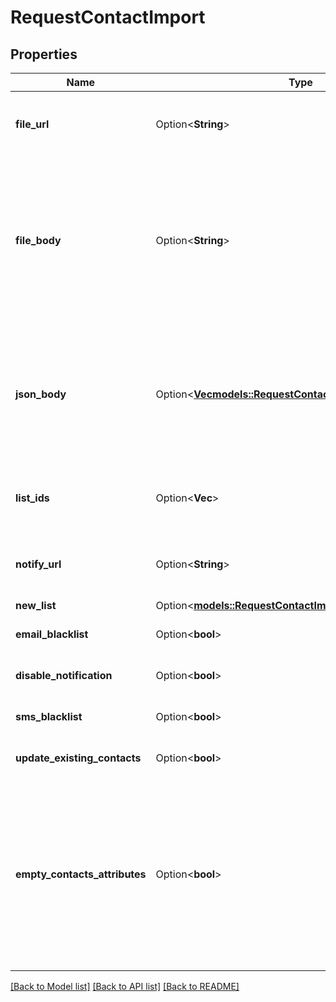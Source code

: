 # RequestContactImport

## Properties

Name | Type | Description | Notes
------------ | ------------- | ------------- | -------------
**file_url** | Option<**String**> | **Mandatory if fileBody and jsonBody is not defined.** URL of the file to be imported (**no local file**). Possible file formats: #### .txt, .csv, .json  | [optional]
**file_body** | Option<**String**> | **Mandatory if fileUrl and jsonBody is not defined.** CSV content to be imported. Use semicolon to separate multiple attributes. **Maximum allowed file body size is 10MB** . However we recommend a safe limit of around 8 MB to avoid the issues caused due to increase of file body size while parsing. Please use fileUrl instead to import bigger files.  | [optional]
**json_body** | Option<[**Vec<models::RequestContactImportJsonBodyInner>**](requestContactImport_jsonBody_inner.md)> | **Mandatory if fileUrl and fileBody is not defined.** JSON content to be imported. **Maximum allowed json body size is 10MB** . However we recommend a safe limit of around 8 MB to avoid the issues caused due to increase of json body size while parsing. Please use fileUrl instead to import bigger files.  | [optional]
**list_ids** | Option<**Vec<i64>**> | **Mandatory if newList is not defined.** Ids of the lists in which the contacts shall be imported. For example, **[2, 4, 7]**.  | [optional]
**notify_url** | Option<**String**> | URL that will be called once the import process is finished. For reference, https://help.brevo.com/hc/en-us/articles/360007666479 | [optional]
**new_list** | Option<[**models::RequestContactImportNewList**](requestContactImport_newList.md)> |  | [optional]
**email_blacklist** | Option<**bool**> | To blacklist all the contacts for email | [optional][default to false]
**disable_notification** | Option<**bool**> | To disable email notification | [optional][default to false]
**sms_blacklist** | Option<**bool**> | To blacklist all the contacts for sms | [optional][default to false]
**update_existing_contacts** | Option<**bool**> | To facilitate the choice to update the existing contacts | [optional][default to true]
**empty_contacts_attributes** | Option<**bool**> | To facilitate the choice to erase any attribute of the existing contacts with empty value. emptyContactsAttributes = true means the empty fields in your import will erase any attribute that currently contain data in Brevo, & emptyContactsAttributes = false means the empty fields will not affect your existing data ( **only available if `updateExistingContacts` set to true **)  | [optional][default to false]

[[Back to Model list]](../README.md#documentation-for-models) [[Back to API list]](../README.md#documentation-for-api-endpoints) [[Back to README]](../README.md)


